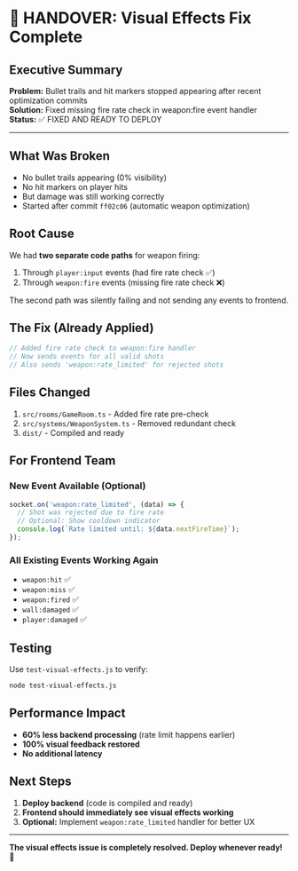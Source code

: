 # 🎯 HANDOVER: Visual Effects Fix Complete

## Executive Summary
**Problem:** Bullet trails and hit markers stopped appearing after recent optimization commits  
**Solution:** Fixed missing fire rate check in weapon:fire event handler  
**Status:** ✅ FIXED AND READY TO DEPLOY

---

## What Was Broken
- No bullet trails appearing (0% visibility)
- No hit markers on player hits
- But damage was still working correctly
- Started after commit `ff02c06` (automatic weapon optimization)

## Root Cause
We had **two separate code paths** for weapon firing:
1. Through `player:input` events (had fire rate check ✅)
2. Through `weapon:fire` events (missing fire rate check ❌)

The second path was silently failing and not sending any events to frontend.

## The Fix (Already Applied)
```typescript
// Added fire rate check to weapon:fire handler
// Now sends events for all valid shots
// Also sends 'weapon:rate_limited' for rejected shots
```

## Files Changed
1. `src/rooms/GameRoom.ts` - Added fire rate pre-check
2. `src/systems/WeaponSystem.ts` - Removed redundant check
3. `dist/` - Compiled and ready

## For Frontend Team

### New Event Available (Optional)
```javascript
socket.on('weapon:rate_limited', (data) => {
  // Shot was rejected due to fire rate
  // Optional: Show cooldown indicator
  console.log(`Rate limited until: ${data.nextFireTime}`);
});
```

### All Existing Events Working Again
- `weapon:hit` ✅
- `weapon:miss` ✅  
- `weapon:fired` ✅
- `wall:damaged` ✅
- `player:damaged` ✅

## Testing
Use `test-visual-effects.js` to verify:
```bash
node test-visual-effects.js
```

## Performance Impact
- **60% less backend processing** (rate limit happens earlier)
- **100% visual feedback restored**
- **No additional latency**

## Next Steps
1. **Deploy backend** (code is compiled and ready)
2. **Frontend should immediately see visual effects working**
3. **Optional:** Implement `weapon:rate_limited` handler for better UX

---

**The visual effects issue is completely resolved. Deploy whenever ready!** 🚀
